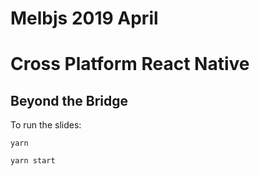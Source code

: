 # Melbjs 2019 April

# Cross Platform React Native

## Beyond the Bridge

To run the slides:

```
yarn
```

```
yarn start
```
